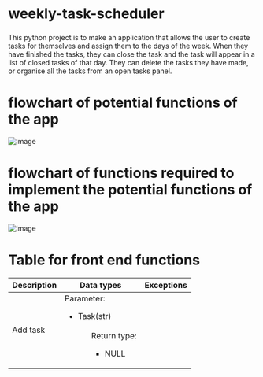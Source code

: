 # weekly-task-scheduler
###
This python project is to make an application that allows the user to create tasks for themselves and assign them to the days of the week.
When they have finished the tasks, they can close the task and the task will appear in a list of closed tasks of that day. 
They can delete the tasks they have made, or organise all the tasks from an open tasks panel. 
###
# flowchart of potential functions of the app
![image](https://user-images.githubusercontent.com/43439611/119513654-bfd4ef00-bdb7-11eb-9eea-ec6c730fcc26.png)
# flowchart of functions required to implement the potential functions of the app
![image](https://user-images.githubusercontent.com/43439611/119513677-c499a300-bdb7-11eb-82a0-a25629468d81.png)

# Table for front end functions
| Description | Data types | Exceptions |
| --- | --- | --- |
| Add task | Parameter:<ul><li>Task(str)<ul><br>Return type:<ul><li>NULL<ul>| 